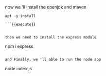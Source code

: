 now we 'll install the openjdk and maven

```
apt -y install 

```{{execute}}


then we need to install the express module

```
npm i express

```{{execute}}

and Finally, we 'll able to run the node app

```
node index.js
```{{execute}}


